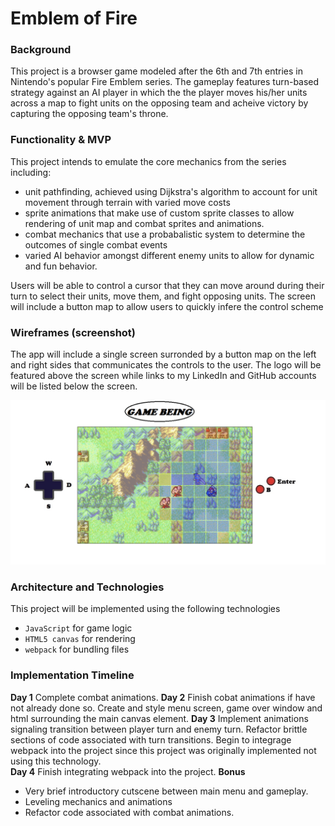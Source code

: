 # Emblem of Fire

### Background
This project is a browser game modeled after the 6th and 7th entries in Nintendo's popular Fire Emblem series. The gameplay features turn-based strategy against an AI player in which the the player moves his/her units across a map to fight units on the opposing team and acheive victory by capturing the opposing team's throne. 

### Functionality & MVP

This project intends to emulate the core mechanics from the series including: 
* unit pathfinding, achieved using Dijkstra's algorithm to account for unit movement through terrain with varied move costs 
* sprite animations that make use of custom sprite classes to allow rendering of unit map and combat sprites and animations.  
* combat mechanics that use a probabalistic system to determine the outcomes of single combat events
* varied AI behavior amongst different enemy units to allow for dynamic and fun behavior.

Users will be able to control a cursor that they can move around during their turn to select their units, move them, and fight opposing units. The screen will include a button map to allow users to quickly infere the control scheme

### Wireframes (screenshot)

The app will include a single screen surronded by a button map on the left and right sides that communicates the controls to the user. The logo will be featured above the screen while links to my LinkedIn and GitHub accounts will be listed below the screen. 

![screen shot](https://raw.githubusercontent.com/rowanlittlefield/JSFE7BOTW/master/screen_shot.png)

### Architecture and Technologies

This project will be implemented using the following technologies

* `JavaScript` for game logic
* `HTML5 canvas` for rendering
*  `webpack` for bundling files

### Implementation Timeline

**Day 1**
  Complete combat animations.
**Day 2**
  Finish cobat animations if have not already done so. Create and style menu screen, game over window and html surrounding the main canvas element. 
**Day 3**
  Implement animations signaling transition between player turn and enemy turn. Refactor brittle sections of code associated with turn transitions. Begin to integrage webpack into the project since this project was originally implemented not using this technology.  
**Day 4**
  Finish integrating webpack into the project.
**Bonus** 
* Very brief introductory cutscene between main menu and gameplay.
* Leveling mechanics and animations
* Refactor code associated with combat animations.

